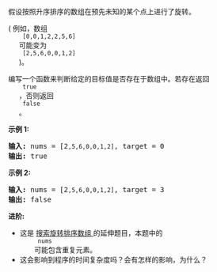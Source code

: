 <html>
 <body>
  <p>
   假设按照升序排序的数组在预先未知的某个点上进行了旋转。
  </p>
  <p>
   ( 例如，数组
   <code>
    [0,0,1,2,2,5,6]
   </code>
   可能变为
   <code>
    [2,5,6,0,0,1,2]
   </code>
   )。
  </p>
  <p>
   编写一个函数来判断给定的目标值是否存在于数组中。若存在返回
   <code>
    true
   </code>
   ，否则返回
   <code>
    false
   </code>
   。
  </p>
  <p>
   <strong>
    示例 1:
   </strong>
  </p>
  <pre><strong>输入:</strong> nums = [2<code>,5,6,0,0,1,2]</code>, target = 0
<strong>输出:</strong> true
</pre>
  <p>
   <strong>
    示例 2:
   </strong>
  </p>
  <pre><strong>输入:</strong> nums = [2<code>,5,6,0,0,1,2]</code>, target = 3
<strong>输出:</strong> false</pre>
  <p>
   <strong>
    进阶:
   </strong>
  </p>
  <ul>
   <li>
    这是
    <a href="https://leetcode-cn.com/problems/search-in-rotated-sorted-array/description/">
     搜索旋转排序数组
    </a>
    的延伸题目，本题中的
    <code>
     nums
    </code>
    可能包含重复元素。
   </li>
   <li>
    这会影响到程序的时间复杂度吗？会有怎样的影响，为什么？
   </li>
  </ul>
 </body>
</html>